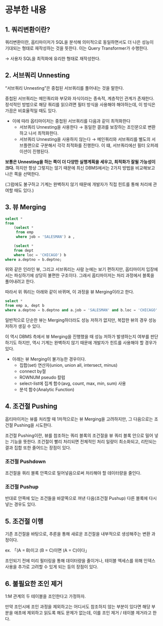 # 공부한 내용

## 1. 쿼리변환이란?

쿼리변환이란, 옵티마이저가 SQL을 분석해 의미적으로 동일하면서도 더 나은 성능이 기대되는 형태로 재작성하는 것을 뜻한다. 이는 Query Transformer가 수행한다.

→ 사용자 SQL을 최적화에 유리한 형태로 재작성한다.

## 2. 서브쿼리 Unnesting

“서브쿼리 Unnesting”은 중첩된 서브쿼리를 풀어내는 것을 말한다.

중첩된 서브쿼리는 메인쿼리와 부모와 자식이라는 종속적, 계층적인 관계가 존재한다. 정석적인 방법으로 해당 쿼리를 읽으려면 필터 방식을 사용해야 해야하는데, 이 방식은 가끔은 비효율적일 때도 있다.

- 이에 따라 옵티마이저는 중첩된 서브쿼리를 다음과 같이 최적화한다
    - 서브쿼리 Unnesting을 사용한다 → 동일한 결과를 보장하는 조인문으로 변환하고 나서 최적화한다.
    - 서브쿼리 Unnesting을 사용하지 않는다 → 메인쿼리와 서브쿼리를 별도의 서브플랜으로 구분해서 각각 최적화를 진행한다. 이 떄, 서브쿼리에선 필터 오퍼레이션이 진행된다.

**보통은 Unnesting을 하는 쪽이 더 다양한 실행계획을 세우고, 최적화가 잘될 가능성이 크다.** 하지만 항상 그렇지는 않기 때문에 최신 DBMS에서는 2가지 방법을 비교해보고 나은 쪽을 선택한다.

(그럼에도 불구하고 기계는 완벽하지 않기 때문에 개발자가 직접 힌트를 통해 처리에 관여할 때도 있다.)

## 3. 뷰 Merging

```sql
select * 
from 
	(select * 
	 from emp 
	 where job = 'SALESMAN') a , 
	 
	(select * 
	from dept 
	where loc = 'CHICAGO') b 
where a.deptno = b.deptno;
```

위와 같은 인라인 뷰, 그리고 서브쿼리는 사람 눈에는 보기 편하지만, 옵티마이저 입장에서는 파싱하기에 상당히 불편한 구조이다. 그래서 옵티마이저는 처리 과정에서 블록을 풀어내려고 한다.

따라서 위 쿼리는 아래와 같이 바뀌며, 이 과정을 뷰 Merging이라고 한다.

```sql
select * 
from emp a, dept b 
where a.deptno = b.deptno and a.job = 'SALESMAN' and b.loc = 'CHICAGO'
```

일반적으로 단순한 뷰는 Merging하더라도 성능 저하가 없지만, 복잡한 뷰의 경우 성능 저하가 생길 수 있다.

이 역시 DBMS 측에서 뷰 Merging을 진행했을 때 성능 저하가 발생하는지 여부를 판단하기도 하지만, 역시 기계는 완벽하지 않기 때문에 개발자가 힌트를 사용해야 할 경우가 있다.

- 아래는 뷰 Merging이 불가능한 경우이다.
    - 집합(set) 연산자(union, union all, intersect, minus)
    - connect by절
    - ROWNUM pseudo 칼럼
    - select-list에 집계 함수(avg, count, max, min, sum) 사용
    - 분석 함수(Analytic Function)

## 4. 조건절 Pushing

옵티마이저는 뷰를 처리할 때 1차적으로는 뷰 Merging을 고려하지만, 그 다음으로는 조건절 Pushing을 시도한다.

조건절 Pushing이란, 뷰를 참조하는 쿼리 블록의 조건절을 뷰 쿼리 블록 안으로 밀어 넣는 기능을 뜻한다. 조건절이 빨리 처리되면 전체적인 처리 일량이 최소화되고, 리턴되는 결과 집합 또한 줄어드는 장점이 있다.

### 조건절 Pushdown

조건절을 쿼리 블록 안쪽으로 밀어넣음으로써 처리해야 할 데이터량을 줄인다.

### 조건절 Pushup

반대로 안쪽에 있는 조건들을 바깥쪽으로 꺼낸 다음(조건절 Pushup) 다른 블록에 다시 넣는 경우도 있다.

## 5. 조건절 이행

기존 조건절을 바탕으로, 추론을 통해 새로운 조건절을 내부적으로 생성해주는 변환 과정이다.

ex. 「(A = B)이고 (B = C)이면 (A = C)이다」

조인되기 전에 미리 필터링을 통해 데이터량을 줄이거나, 테이블 엑세스를 위해 인덱스 사용을 추가로 고려할 수 있게 되는 등의 장점이 있다.

## 6. 불필요한 조인 제거

1:M 관계의 두 테이블을 조인한다고 가정하자.

만약 조인시에 조인 과정을 제외하고는 어디서도 참조하지 않는 부분이 있다면 해당 부분을 애초에 제외하고 읽도록 해도 문제가 없는데, 이를 조인 제거 / 테이블 제거라고 한다.









